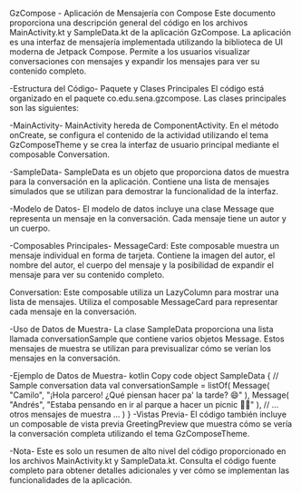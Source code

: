 GzCompose - Aplicación de Mensajería con Compose
Este documento proporciona una descripción general del código en los archivos MainActivity.kt y SampleData.kt de la aplicación GzCompose. La aplicación es una interfaz de mensajería implementada utilizando la biblioteca de UI moderna de Jetpack Compose. Permite a los usuarios visualizar conversaciones con mensajes y expandir los mensajes para ver su contenido completo.

-Estructura del Código-
Paquete y Clases Principales
El código está organizado en el paquete co.edu.sena.gzcompose. Las clases principales son las siguientes:

-MainActivity-
MainActivity hereda de ComponentActivity. En el método onCreate, se configura el contenido de la actividad utilizando el tema GzComposeTheme y se crea la interfaz de usuario principal mediante el composable Conversation.

-SampleData-
SampleData es un objeto que proporciona datos de muestra para la conversación en la aplicación. Contiene una lista de mensajes simulados que se utilizan para demostrar la funcionalidad de la interfaz.

-Modelo de Datos-
El modelo de datos incluye una clase Message que representa un mensaje en la conversación. Cada mensaje tiene un autor y un cuerpo.

-Composables Principales-
MessageCard: Este composable muestra un mensaje individual en forma de tarjeta. Contiene la imagen del autor, el nombre del autor, el cuerpo del mensaje y la posibilidad de expandir el mensaje para ver su contenido completo.

Conversation: Este composable utiliza un LazyColumn para mostrar una lista de mensajes. Utiliza el composable MessageCard para representar cada mensaje en la conversación.

-Uso de Datos de Muestra-
La clase SampleData proporciona una lista llamada conversationSample que contiene varios objetos Message. Estos mensajes de muestra se utilizan para previsualizar cómo se verían los mensajes en la conversación.

-Ejemplo de Datos de Muestra-
kotlin
Copy code
object SampleData {
    // Sample conversation data
    val conversationSample = listOf(
        Message(
            "Camilo",
            "¡Hola parcero! ¿Qué piensan hacer pa' la tarde? 😄"
        ),
        Message(
            "Andrés",
            "Estaba pensando en ir al parque a hacer un picnic 🧺🌳"
        ),
        // ... otros mensajes de muestra ...
    )
}
-Vistas Previa-
El código también incluye un composable de vista previa GreetingPreview que muestra cómo se vería la conversación completa utilizando el tema GzComposeTheme.

-Nota-
Este es solo un resumen de alto nivel del código proporcionado en los archivos MainActivity.kt y SampleData.kt. Consulta el código fuente completo para obtener detalles adicionales y ver cómo se implementan las funcionalidades de la aplicación.
